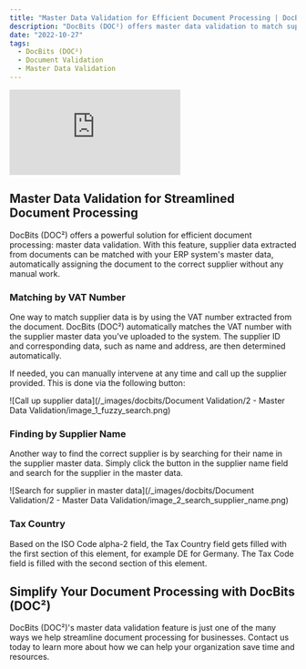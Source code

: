 ```yaml
---
title: "Master Data Validation for Efficient Document Processing | DocBits (DOC²)"
description: "DocBits (DOC²) offers master data validation to match supplier data extracted from documents with your ERP system, streamlining document processing. Learn more here."
date: "2022-10-27"
tags:
  - DocBits (DOC²)
  - Document Validation
  - Master Data Validation
---
```


<div class='video-container'>
  <iframe src='https://www.youtube.com/embed/VIDEO_ID_HERE' frameborder='0' allowfullscreen></iframe>
</div>

## Master Data Validation for Streamlined Document Processing

DocBits (DOC²) offers a powerful solution for efficient document processing: master data validation. With this feature, supplier data extracted from documents can be matched with your ERP system's master data, automatically assigning the document to the correct supplier without any manual work.

### Matching by VAT Number

One way to match supplier data is by using the VAT number extracted from the document. DocBits (DOC²) automatically matches the VAT number with the supplier master data you've uploaded to the system. The supplier ID and corresponding data, such as name and address, are then determined automatically.

If needed, you can manually intervene at any time and call up the supplier provided. This is done via the following button:

![Call up supplier data](/_images/docbits/Document Validation/2 - Master Data Validation/image_1_fuzzy_search.png)

### Finding by Supplier Name

Another way to find the correct supplier is by searching for their name in the supplier master data. Simply click the button in the supplier name field and search for the supplier in the master data.

![Search for supplier in master data](/_images/docbits/Document Validation/2 - Master Data Validation/image_2_search_supplier_name.png)

### Tax Country

Based on the ISO Code alpha-2 field, the Tax Country field gets filled with the first section of this element, for example DE for Germany.
The Tax Code field is filled with the second section of this element.

## Simplify Your Document Processing with DocBits (DOC²)

DocBits (DOC²)'s master data validation feature is just one of the many ways we help streamline document processing for businesses. Contact us today to learn more about how we can help your organization save time and resources.
